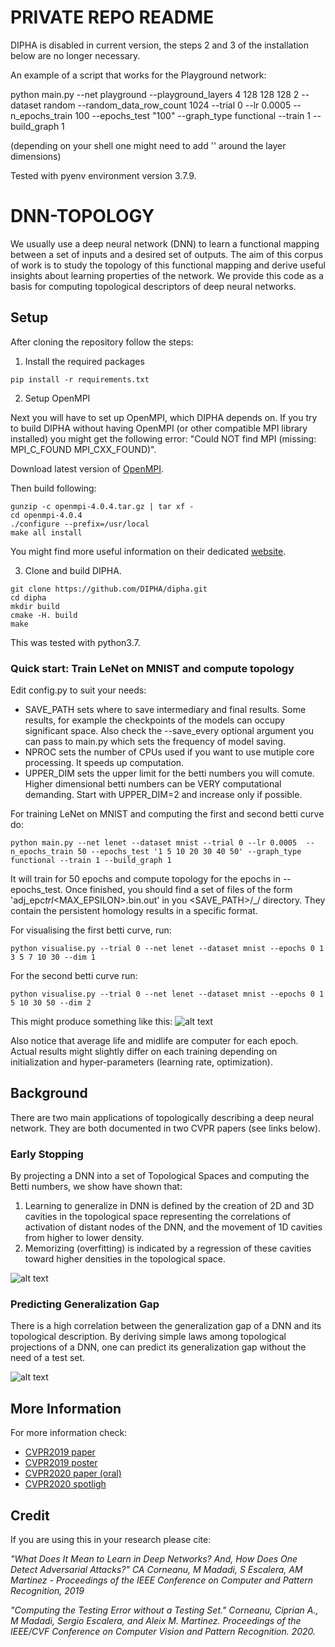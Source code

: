 # PRIVATE REPO README

DIPHA is disabled in current version, the steps 2 and 3 of the installation below are no longer necessary.

An example of a script that works for the Playground network:

python main.py --net playground --playground_layers 4 128 128 128 2 --dataset random --random_data_row_count 1024 --trial 0 --lr 0.0005  --n_epochs_train 100 --epochs_test "100" --graph_type functional --train 1 --build_graph 1

(depending on your shell one might need to add '' around the layer dimensions)

Tested with pyenv environment version 3.7.9.

# DNN-TOPOLOGY

We usually use a deep neural network (DNN) to learn a functional mapping between a set of inputs and a desired set of outputs. The aim of this corpus of work is to study the topology of this functional mapping and derive useful insights about learning properties of the network. We provide this code as a basis for computing topological descriptors of deep neural networks.

## Setup

After cloning the repository follow the steps:

1. Install the required packages

```
pip install -r requirements.txt
```

2. Setup OpenMPI

Next you will have to set up OpenMPI, which DIPHA depends on. If you try to build DIPHA without
having OpenMPI (or other compatible MPI library installed) you might get the
following error: "Could NOT find MPI (missing: MPI_C_FOUND MPI_CXX_FOUND)".

Download latest version of [OpenMPI](https://www.open-mpi.org/software/ompi/v4.0/).

Then build following:

```
gunzip -c openmpi-4.0.4.tar.gz | tar xf -
cd openmpi-4.0.4
./configure --prefix=/usr/local
make all install
```

You might find more useful information on their dedicated [website](https://www.open-mpi.org/faq/?category=building#easy-build).  

3. Clone and build DIPHA.

```
git clone https://github.com/DIPHA/dipha.git
cd dipha
mkdir build
cmake -H. build
make
```

This was tested with python3.7.

### Quick start: Train LeNet on MNIST and compute topology

Edit config.py to suit your needs:
- SAVE_PATH sets where to save intermediary and final results. Some results, for example the checkpoints of the models can occupy significant space. Also check the --save_every optional argument you can pass to main.py which sets the frequency of model saving.  
- NPROC sets the number of CPUs used if you want to use mutiple core processing. It speeds up computation.
- UPPER_DIM sets the upper limit for the betti numbers you will comute. Higher dimensional betti numbers can be VERY computational demanding. Start with UPPER_DIM=2 and increase only if possible.

For training LeNet on MNIST and computing the first and second betti curve do:

```
python main.py --net lenet --dataset mnist --trial 0 --lr 0.0005  --n_epochs_train 50 --epochs_test '1 5 10 20 30 40 50' --graph_type functional --train 1 --build_graph 1
```

It will train for 50 epochs and compute topology for the epochs in --epochs_test.
Once finished, you should find a set of files of the form 'adj_epc<EPC>_trl<TRIAL>_<MAX_EPSILON>.bin.out'
in you <SAVE_PATH>/<NETWORK>_<DATASET>/ directory. They contain the persistent homology
results in a specific format.

For visualising the first betti curve, run:

```
python visualise.py --trial 0 --net lenet --dataset mnist --epochs 0 1 3 5 7 10 30 --dim 1

```

For the second betti curve run:
```
python visualise.py --trial 0 --net lenet --dataset mnist --epochs 0 1 5 10 30 50 --dim 2  
```

This might produce something like this:
![alt text](https://github.com/cipriancorneanu/dnn-topology/blob/master/art/betti.png)


Also notice that average life and midlife are computer for each epoch.
Actual results might slightly differ on each training depending on initialization
and hyper-parameters (learning rate, optimization).


## Background

There are two main applications of topologically describing a deep neural network. They are both documented in two CVPR papers (see links below).  


### Early Stopping
By projecting a DNN into a set of Topological Spaces and computing the Betti numbers, we show have shown that:

1. Learning to generalize in DNN is defined by the creation of 2D and 3D cavities in the topological space representing the correlations of activation of distant nodes of the DNN, and the movement of 1D cavities from higher to lower density.
2. Memorizing (overfitting) is indicated by a regression of these cavities toward higher densities in the topological space.

![alt text](https://github.com/cipriancorneanu/dnn-topology/blob/master/art/overview.png)


### Predicting Generalization Gap
There is a high correlation between the generalization gap of a DNN and its topological description. By deriving simple laws among topological projections of a DNN, one can predict its generalization gap without the need of a test set.

![alt text](https://github.com/cipriancorneanu/dnn-topology/blob/master/art/overview_cvpr2020.png)


## More Information
For more information check:
* [CVPR2019 paper](http://openaccess.thecvf.com/content_CVPR_2019/papers/Corneanu_What_Does_It_Mean_to_Learn_in_Deep_Networks_And_CVPR_2019_paper.pdf)
* [CVPR2019 poster](https://cipriancorneanu.github.io/files/corneanu2019what_poster.pdf)
* [CVPR2020 paper (oral)](http://openaccess.thecvf.com/content_CVPR_2020/papers/Corneanu_Computing_the_Testing_Error_Without_a_Testing_Set_CVPR_2020_paper.pdf)
* [CVPR2020 spotligh](https://youtu.be/XuDU--076VA)

## Credit
If you are using this in your research please cite:

*"What Does It Mean to Learn in Deep Networks? And, How Does One Detect Adversarial Attacks?"
CA Corneanu, M Madadi, S Escalera, AM Martinez - Proceedings of the IEEE Conference on Computer and Pattern Recognition, 2019*

*"Computing the Testing Error without a Testing Set." Corneanu, Ciprian A., M Madadi, Sergio Escalera, and Aleix M. Martinez. Proceedings of the IEEE/CVF Conference on Computer Vision and Pattern Recognition. 2020.*
